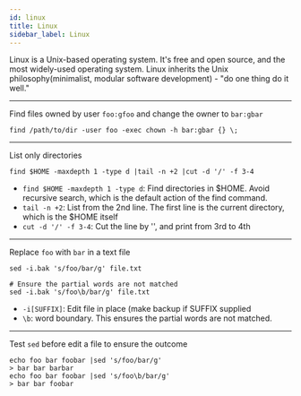 ```yaml
---
id: linux
title: Linux
sidebar_label: Linux
---
```


Linux is a Unix-based operating system. It's free and open source, and the most widely-used operating system.
Linux inherits the Unix philosophy(minimalist, modular software development) - "do one thing do it well."

---
Find files owned by user `foo:gfoo` and change the owner to `bar:gbar`

```
find /path/to/dir -user foo -exec chown -h bar:gbar {} \;
```

---
List only directories

```
find $HOME -maxdepth 1 -type d |tail -n +2 |cut -d '/' -f 3-4
```

* `find $HOME -maxdepth 1 -type d`: Find directories in $HOME. 
  Avoid recursive search, which is the default action of the find command.
* `tail -n +2`: List from the 2nd line. The first line is the current directory, which is the $HOME itself
* `cut -d '/' -f 3-4`: Cut the line by '\', and print from 3rd to 4th

---
Replace `foo` with `bar` in a text file

```
sed -i.bak 's/foo/bar/g' file.txt

# Ensure the partial words are not matched
sed -i.bak 's/foo\b/bar/g' file.txt
```

* `-i[SUFFIX]`: Edit file in place (make backup if SUFFIX supplied
* `\b`: word boundary. This ensures the partial words are not matched.

---
Test `sed` before edit a file to ensure the outcome

```
echo foo bar foobar |sed 's/foo/bar/g'
> bar bar barbar
echo foo bar foobar |sed 's/foo\b/bar/g'
> bar bar foobar
```

